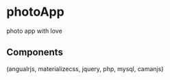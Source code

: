 # photoApp
photo app with love
## Components
(angualrjs, materializecss, jquery, php, mysql, camanjs)
